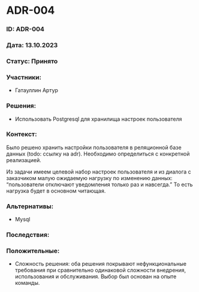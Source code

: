# ADR-004

### ID: ADR-004

### Дата: 13.10.2023

### Статус: Принято

### Участники:

- Гатауллин Артур

### Решения:

- Использовать Postgresql для хранилища настроек пользователя

### Контекст:

Было решено хранить настройки пользователя в реляционной базе данных (todo: ссылку на adr). Необходимо определиться с конкретной реализацией.

Из задачи имеем целевой набор настроек пользователя и из диалога с заказчиком малую ожидаемую нагрузку по изменению данных: “пользователи отключают уведомления только раз и навсегда.” То есть нагрузка будет в основном читающая.

### Альтернативы:

- Mysql

### Последствия:

### Положительные:

- Сложность решения: оба решения покрывают нефункциональные требования при сравнительно одинаковой сложности внедрения, использования и обслуживания. Выбор был основан на опыте команды.
